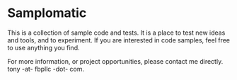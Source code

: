 Samplomatic
======

This is a collection of sample code and tests. It is a place to test new ideas and tools, and to experiment. If you are interested in code samples, feel free to use anything you find.

For more information, or project opportunities, please contact me directly. tony -at- fbpllc -dot- com.
